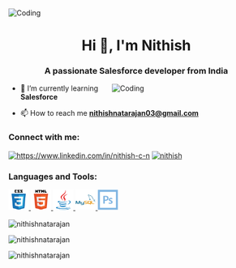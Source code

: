 <img align="center" alt="Coding" height= "600" width="800" src=https://www.plexobit.com/wp-content/uploads/2021/08/crm-main.gif>
<h1 align="center">Hi 👋, I'm Nithish</h1>
<h3 align="center">A passionate Salesforce developer from India</h3>
<img align="right" alt="Coding" width="300" src=https://media.giphy.com/media/Xewa8pwHHvzheQFKDD/giphy.gif>

- 🌱 I’m currently learning **Salesforce**

- 📫 How to reach me **nithishnatarajan03@gmail.com**

<h3 align="left">Connect with me:</h3>
<p align="left">
  <a href="https://linkedin.com/in/https://www.linkedin.com/in/nithish-c-n" target="blank"><img align="center" src="https://raw.githubusercontent.com/rahuldkjain/github-profile-readme-generator/master/src/images/icons/Social/linked-in-alt.svg" alt="https://www.linkedin.com/in/nithish-c-n" height="30" width="40" /></a>
<a href="https://fb.com/nithish" target="blank"><img align="center" src="https://raw.githubusercontent.com/rahuldkjain/github-profile-readme-generator/master/src/images/icons/Social/facebook.svg" alt="nithish" height="30" width="40" /></a>
</p>

<h3 align="left">Languages and Tools:</h3>
<p align="left"> <a href="https://www.w3schools.com/css/" target="_blank" rel="noreferrer"> <img src="https://raw.githubusercontent.com/devicons/devicon/master/icons/css3/css3-original-wordmark.svg" alt="css3" width="40" height="40"/> </a> <a href="https://www.w3.org/html/" target="_blank" rel="noreferrer"> <img src="https://raw.githubusercontent.com/devicons/devicon/master/icons/html5/html5-original-wordmark.svg" alt="html5" width="40" height="40"/> </a> <a href="https://www.java.com" target="_blank" rel="noreferrer"> <img src="https://raw.githubusercontent.com/devicons/devicon/master/icons/java/java-original.svg" alt="java" width="40" height="40"/> </a> <a href="https://www.mysql.com/" target="_blank" rel="noreferrer"> <img src="https://raw.githubusercontent.com/devicons/devicon/master/icons/mysql/mysql-original-wordmark.svg" alt="mysql" width="40" height="40"/> </a> <a href="https://www.photoshop.com/en" target="_blank" rel="noreferrer"> <img src="https://raw.githubusercontent.com/devicons/devicon/master/icons/photoshop/photoshop-line.svg" alt="photoshop" width="40" height="40"/> </a> </p>

<p><img align="center" src="https://github-readme-stats.vercel.app/api/top-langs?username=nithishnatarajan&show_icons=true&locale=en&layout=compact" alt="nithishnatarajan" /></p>

<p>&nbsp;<img align="left" src="https://github-readme-stats.vercel.app/api?username=nithishnatarajan&show_icons=true&locale=en" alt="nithishnatarajan" /></p>

<p><img align="left" src="https://github-readme-streak-stats.herokuapp.com/?user=nithishnatarajan&" alt="nithishnatarajan" /></p>
